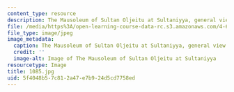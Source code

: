```yaml
---
content_type: resource
description: The Mausoleum of Sultan Oljeitu at Sultaniyya, general view.
file: /media/https%3A/open-learning-course-data-rc.s3.amazonaws.com/4-614-religious-architecture-and-islamic-cultures-fall-2002/5f4048b57c812a47e7b924d5cd7758ed_1085.jpg
file_type: image/jpeg
image_metadata:
  caption: The Mausoleum of Sultan Oljeitu at Sultaniyya, general view.
  credit: ''
  image-alt: Image of The Mausoleum of Sultan Oljeitu at Sultaniyya
resourcetype: Image
title: 1085.jpg
uid: 5f4048b5-7c81-2a47-e7b9-24d5cd7758ed
---
```

